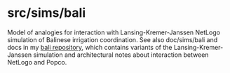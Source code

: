 src/sims/bali
====

Model of analogies for interaction with Lansing-Kremer-Janssen NetLogo
simulation of Balinese irrigation coordination.  See also doc/sims/bali
and docs in my [bali
repository](https://github.com/mars0i/bali/tree/master/doc), which
contains variants of the Lansing-Kremer-Janssen simulation and
architectural notes about interaction between NetLogo and Popco.
